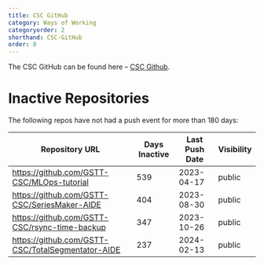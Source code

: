 ```yaml
---
title: CSC GitHub
category: Ways of Working
categoryorder: 2
shorthand: CSC-GitHub
order: 8
---
```


The CSC GitHub can be found here – <a href="https://github.com/GSTT-CSC/">CSC Github</a>.

# Inactive Repositories

The following repos have not had a push event for more than 180 days:

| Repository URL | Days Inactive | Last Push Date | Visibility |
| --- | --- | --- | --- |
| https://github.com/GSTT-CSC/MLOps-tutorial | 539 | 2023-04-17 | public |
| https://github.com/GSTT-CSC/SeriesMaker-AIDE | 404 | 2023-08-30 | public |
| https://github.com/GSTT-CSC/rsync-time-backup | 347 | 2023-10-26 | public |
| https://github.com/GSTT-CSC/TotalSegmentator-AIDE | 237 | 2024-02-13 | public |
